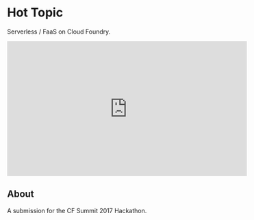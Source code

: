 # Hot Topic

Serverless / FaaS on Cloud Foundry.

<iframe width="560" height="315" src="https://www.youtube.com/embed/vJsmE88ROa8" frameborder="0" allowfullscreen></iframe>

## About

A submission for the CF Summit 2017 Hackathon.

